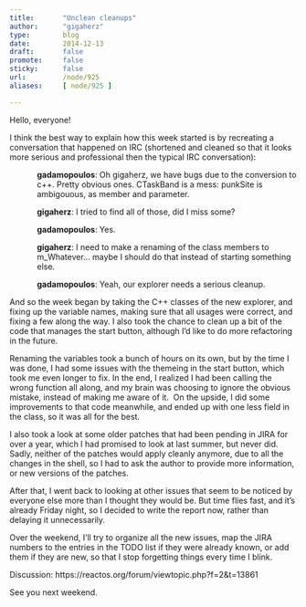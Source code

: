 ```yaml
---
title:       "Unclean cleanups"
author:      "gigaherz"
type:        blog
date:        2014-12-13
draft:       false
promote:     false
sticky:      false
url:         /node/925
aliases:     [ node/925 ]

---
```


<p>Hello, everyone!</p>
<p>I think the best way to explain how this week started is by recreating a conversation that happened on IRC (shortened and cleaned so that it looks more serious and professional then the typical IRC conversation):</p>
<p style="margin-left:36.0pt;"><strong>gadamopoulos</strong>: Oh gigaherz, we have bugs due to the conversion to c++. Pretty obvious ones. CTaskBand is a mess: punkSite is ambigouous, as member and parameter.</p>
<p style="margin-left:36.0pt;"><strong>gigaherz</strong>: I tried to find all of those, did I miss some?</p>
<p style="margin-left:36.0pt;"><strong>gadamopoulos</strong>: Yes.</p>
<p style="margin-left:36.0pt;"><strong>gigaherz</strong>: I need to make a renaming of the class members to m_Whatever... maybe I should do that instead of starting something else.</p>
<p style="margin-left:36.0pt;"><strong>gadamopoulos</strong>: Yeah, our explorer needs a serious cleanup.</p>
<p>And so the week began by taking the C++ classes of the new explorer, and fixing up the variable names, making sure that all usages were correct, and fixing a few along the way. I also took the chance to clean up a bit of the code that manages the start button, although I’d like to do more refactoring in the future.</p>
<p>Renaming the variables took a bunch of hours on its own, but by the time I was done, I had some issues with the themeing in the start button, which took me even longer to fix. In the end, I realized I had been calling the wrong function all along, and my brain was choosing to ignore the obvious mistake, instead of making me aware of it.&nbsp; On the upside, I did some improvements to that code meanwhile, and ended up with one less field in the class, so it was all for the best.</p>
<p>I also took a look at some older patches that had been pending in JIRA for over a year, which I had promised to look at last summer, but never did. Sadly, neither of the patches would apply cleanly anymore, due to all the changes in the shell, so I had to ask the author to provide more information, or new versions of the patches.</p>
<p>After that, I went back to looking at other issues that seem to be noticed by everyone else more than I thought they would be. But time flies fast, and it’s already Friday night, so I decided to write the report now, rather than delaying it unnecessarily.</p>
<p>Over the weekend, I’ll try to organize all the new issues, map the JIRA numbers to the entries in the TODO list if they were already known, or add them if they are new, so that I stop forgetting things every time I blink.</p>
<p>Discussion: https://reactos.org/forum/viewtopic.php?f=2&amp;t=13861</p>
<p>See you next weekend.</p>

